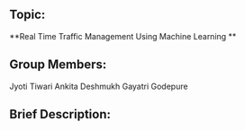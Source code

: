 ## Topic:
**Real Time Traffic Management Using Machine Learning **

## Group Members:
Jyoti Tiwari
Ankita Deshmukh
Gayatri Godepure

## Brief Description:
